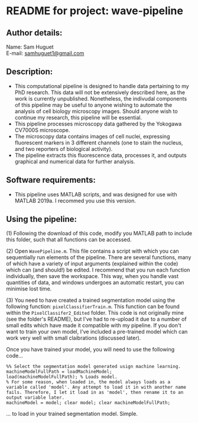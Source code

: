 # README for project: wave-pipeline

## Author details: 
Name: Sam Huguet  
E-mail: samhuguet1@gmail.com

## Description:   
- This computational pipeline is designed to handle data pertaining to my PhD research. This data will not be extensively described here, as the work is currently unpublished. Nonetheless, the indivudal components of this pipeline may be useful to anyone wishing to automate the analysis of cell biology microscopy images. Should anyone wish to continue my research, this pipeline will be essential. 
- This pipeline processes microscopy data gathered by the Yokogawa CV7000S microscope. 
- The microscopy data contains images of cell nuclei, expressing fluorescent markers in 3 different channels (one to stain the nucleus, and two reporters of biological activity). 
- The pipeline extracts this fluorescence data, processes it, and outputs graphical and numerical data for further analysis. 

## Software requirements: 
- This pipeline uses MATLAB scripts, and was designed for use with MATLAB 2019a. I recommed you use this version. 

## Using the pipeline: 

(1) Following the download of this code, modify you MATLAB path to include this folder, such that all functions can be accessed. 

(2) Open ```WavePipeline.m```. This file contains a script with which you can sequentially run elements of the pipeline. There are several functions, many of which have a variety of input arguments (explained within the code) which can (and should!) be edited. I recommend that you run each function individually, then save the workspace. This way, when you handle vast quantities of data, and windows undergoes an automatic restart, you can minimise lost time. 

(3) You need to have created a trained segmentation model using the following function: ```pixelClassifierTrain.m```. This function can be found within the ```PixelClassifer2_Edited``` folder. This code is not originally mine (see the folder's README), but I've had to re-upload it due to a number of small edits which have made it compatible with my pipeline. If you don't want to train your own model, I've included a pre-trained model which can work very well with small claibrations (discussed later). 

Once you have trained your model, you will need to use the following code... 
```
%% Select the segmentation model generated usign machine learning.
machineModelFullPath = loadMachineModel;
load(machineModelFullPath); % Loads model. 
% For some reason, when loaded in, the model always loads as a variable called 'model'. Any attempt to load it in with another name fails. Therefore, I let it load in as 'model', then rename it to an output variable later. 
machineModel = model; clear model; clear machineModelFullPath;
```
... to load in your trained segmentation model. Simple. 